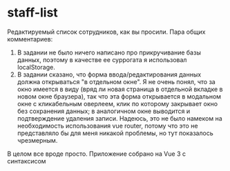 # staff-list

Редактируемый список сотрудников, как вы просили. Пара общих комментариев:

1. В задании не было ничего написано про прикручивание базы данных, поэтому в качестве ее суррогата я использовал localStorage.
2. В задании сказано, что форма ввода/редактирования данных должна открываться "в отдельном окне". Я не очень понял, что за окно имеется в виду (вряд ли новая страница в отдельной вкладке в новом окне браузера), так что эта форма открывается в модальном окне с кликабельным оверлеем, клик по которому закрывает окно без сохранения данных; в аналогичном окне выводится и подтверждение удаления записи. Надеюсь, это не было намеком на необходимость использования vue router, потому что это не представляло бы для меня никакой проблемы, но тут показалось чрезмерным.

В целом все вроде просто. Приложение собрано на Vue 3 с синтаксисом <script setup>, для верстки используется Bootstrap. Логики не так много, так что я по возможности собрал ее в App.vue. Остальные компоненты разделены на три папки: layout с хедером и футером, modal с тем самым модальным окном и двумя видами форм, которые в него вставляются, и table со списком сотрудников и записью о конкретном сотруднике.

Код обильно посыпан комментариями. Если есть вопросы - пишите через hh, почту из футера или телеграм @glebstrunnikov. Если вам покажется, что результат тестового задания не говорит обо мне как о человеке, с котором вы бы хотели продолжить общение - пожалуйста, пришлите свой отзыв, что не устроило, - мне пригодится для самосовершенствования.

## Project setup

```
npm install
```

### Compiles and hot-reloads for development

```
npm run serve
```

### Compiles and minifies for production

```
npm run build
```

### Lints and fixes files

```
npm run lint
```

### Customize configuration

See [Configuration Reference](https://cli.vuejs.org/config/).
